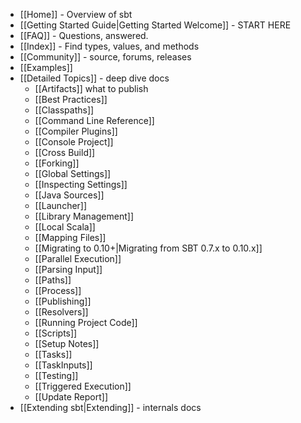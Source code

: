 * [[Home]] - Overview of sbt
* [[Getting Started Guide|Getting Started Welcome]] - START HERE
* [[FAQ]] - Questions, answered.
* [[Index]] - Find types, values, and methods
* [[Community]] - source, forums, releases
* [[Examples]]
* [[Detailed Topics]] - deep dive docs
    * [[Artifacts]]   what to publish
    * [[Best Practices]]
    * [[Classpaths]]
    * [[Command Line Reference]]
    * [[Compiler Plugins]]
    * [[Console Project]]
    * [[Cross Build]]
    * [[Forking]]
    * [[Global Settings]]
    * [[Inspecting Settings]]
    * [[Java Sources]]
    * [[Launcher]]
    * [[Library Management]]
    * [[Local Scala]]
    * [[Mapping Files]]
    * [[Migrating to 0.10+|Migrating from SBT 0.7.x to 0.10.x]]
    * [[Parallel Execution]]
    * [[Parsing Input]]
    * [[Paths]]
    * [[Process]]
    * [[Publishing]]
    * [[Resolvers]]
    * [[Running Project Code]]
    * [[Scripts]]
    * [[Setup Notes]]
    * [[Tasks]]
    * [[TaskInputs]]
    * [[Testing]]
    * [[Triggered Execution]]
    * [[Update Report]]
* [[Extending sbt|Extending]] - internals docs

